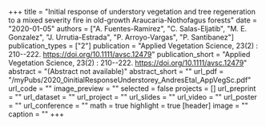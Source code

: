 +++
title = "Initial response of understory vegetation and tree regeneration to a mixed severity fire in old-growth Araucaria-Nothofagus forests"
date = "2020-01-05"
authors = ["A. Fuentes-Ramirez", "C. Salas-Eljatib", "M. E. Gonzalez", "J. Urrutia-Estrada", "P. Arroyo-Vargas", "P. Santibanez"]
publication_types = ["2"]
publication = "Applied Vegetation Science, 23(2) : 210--222. https://doi.org/10.1111/avsc.12479"
publication_short = "Applied Vegetation Science, 23(2) : 210--222. https://doi.org/10.1111/avsc.12479"
abstract = "(Abstract not available)"
abstract_short = ""
url_pdf = "/myPubs/2020_0initialResponseUnderstorey_AndresEtal_AppVegSc.pdf"
url_code = ""
image_preview = ""
selected = false
projects = []
url_preprint = ""
url_dataset = ""
url_project = ""
url_slides = ""
url_video = ""
url_poster = ""
url_conference = ""
math = true
highlight = true
[header]
image = ""
caption = ""
+++

